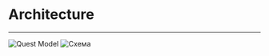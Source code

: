 # Architecture
--------------
![Quest Model](https://cloud.githubusercontent.com/assets/12098829/17644876/7dbb23cc-619c-11e6-805d-acfffe3b387d.PNG)
![Схема](https://cloud.githubusercontent.com/assets/12098829/17644680/ba2d3040-6195-11e6-80a5-23411d50b715.png)
